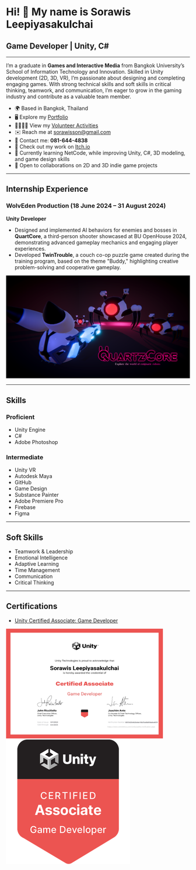 # Hi! 👋 My name is Sorawis Leepiyasakulchai  
## Game Developer | Unity, C#

---

I’m a graduate in **Games and Interactive Media** from Bangkok University’s School of Information Technology and Innovation. Skilled in Unity development (2D, 3D, VR), I’m passionate about designing and completing engaging games. With strong technical skills and soft skills in critical thinking, teamwork, and communication, I’m eager to grow in the gaming industry and contribute as a valuable team member.

- 🌍 Based in Bangkok, Thailand  
- 🖥️ Explore my [Portfolio](https://github.com/SuNnY54569/Portfolio)  
- 🫱🏻‍🫲🏽 View my [Volunteer Activities](https://github.com/SuNnY54569/BU-workcamp)  
- ✉️ Reach me at [sorawisson@gmail.com](mailto:sorawisson@gmail.com)  
- 📱 Contact me: **081-644-4838**  
- 🚀 Check out my work on [Itch.io](http://sunny54569.itch.io/)  
- 🧠 Currently learning NetCode, while improving Unity, C#, 3D modeling, and game design skills  
- 🤝 Open to collaborations on 2D and 3D indie game projects  

---

## Internship Experience  

### WolvEden Production (18 June 2024 – 31 August 2024)  
**Unity Developer**  
- Designed and implemented AI behaviors for enemies and bosses in **QuartCore**, a third-person shooter showcased at BU OpenHouse 2024, demonstrating advanced gameplay mechanics and engaging player experiences.  
- Developed **TwinTrouble**, a couch co-op puzzle game created during the training program, based on the theme "Buddy," highlighting creative problem-solving and cooperative gameplay.

<p align="left">  
  <img src="QuartzCore_Cover.png" alt="WolvEden Internship Project Image" />  
</p>

---

## Skills  

### Proficient  
- Unity Engine  
- C#  
- Adobe Photoshop  

### Intermediate  
- Unity VR  
- Autodesk Maya  
- GitHub  
- Game Design  
- Substance Painter  
- Adobe Premiere Pro  
- Firebase  
- Figma  

---

## Soft Skills  
- Teamwork & Leadership  
- Emotional Intelligence  
- Adaptive Learning  
- Time Management  
- Communication  
- Critical Thinking  

---

## Certifications  

- [Unity Certified Associate: Game Developer](https://www.credly.com/badges/89b8e7bf-7a64-4a9f-86cb-f3dd4888e08c/public_url)  

<p align="left">  
  <img src="Game Developer certificate_page-0001.jpg" width="430" height="300" alt="Certificate" />
  <img src="Unity Game Developer badge.png" alt="Badge" />
</p>  
